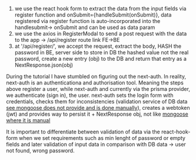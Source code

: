 1. we use the react hook form to extract the data from the input fields via register function and onSubmit={handleSubmit(onSubmit)}, data registered via register function is auto-incorporated into the handlesubmit-> onSubmit and can be used as data param
2. we use the axios in RegisterModal to send a post request with the data to the app -> /api/register route link FE->BE
3. at '/api/register/', we accept the request, extract the body, HASH the password in BE, server side to store in DB the hashed value not the real password, create a new entry (obj) to the DB and return that entry as a NextResponse.json(obj)

During the tutorial I have stumbled on figuring out the next-auth. In reality, next-auth is an authenticationa and authorisation tool. Meaning the steps above register a user, while next-auth and currently via the prisma provider, we authenticate (sign in), the user. next-auth sets the login form with credentials, checks them for inconsistencies (validation service of DB data [see mongoose does not provide and is done manually](https://github.com/VasilGVasilev/softuni-JS-Back-End/blob/main/ExamPrep/exam/my-skeleton/services/authServices.js)), creates a webtoken (jwt) and provides way to persist it + NextResponse obj, not like [mongoose where it is manual](https://github.com/VasilGVasilev/softuni-JS-Back-End/blob/main/ExamPrep/exam/my-skeleton/controllers/authController.js)

It is important to differentiate between validation of data via the react-hook-form when we set requirements such as min lenght of password or empty fields and later validation of input data in comparison with DB data -> user not found, wrong password.